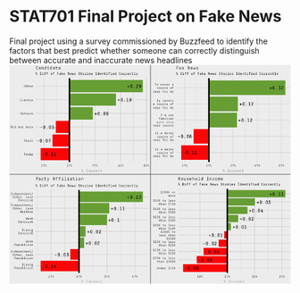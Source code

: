 # STAT701 Final Project on Fake News
Final project using a survey commissioned by Buzzfeed to identify the factors that best predict whether someone can correctly distinguish between accurate and inaccurate news headlines
![](stats701_fake_news.png)
